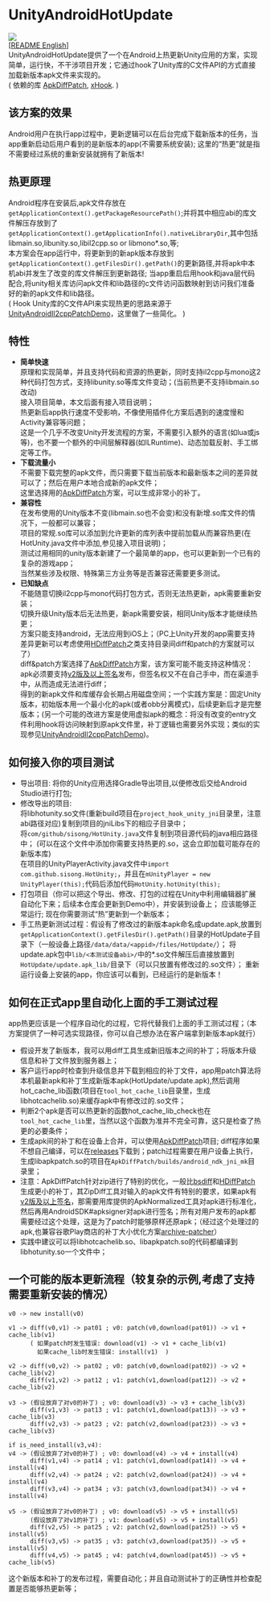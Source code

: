 # UnityAndroidHotUpdate
![](https://img.shields.io/badge/license-MIT-brightgreen.svg?style=flat)   
[[README English](README.md)]   
UnityAndroidHotUpdate提供了一个在Android上热更新Unity应用的方案，实现简单，运行快，不干涉项目开发；它通过hook了Unity库的C文件API的方式直接加载新版本apk文件来实现的。   
( 依赖的库 [ApkDiffPatch], [xHook]. )      

[ApkDiffPatch]: https://github.com/sisong/ApkDiffPatch
[xHook]: https://github.com/iqiyi/xHook
[UnityAndroidIl2cppPatchDemo]: https://github.com/noodle1983/UnityAndroidIl2cppPatchDemo
[HDiffPatch]: https://github.com/sisong/HDiffPatch
[bsdiff]: http://www.daemonology.net/bsdiff/
[archive-patcher]: https://github.com/andrewhayden/archive-patcher
[v2版及以上签名]: https://source.android.com/security/apksigning/v2


## 该方案的效果
  Android用户在执行app过程中，更新逻辑可以在后台完成下载新版本的任务，当app重新启动后用户看到的是新版本的app(不需要系统安装); 这里的“热更”就是指不需要经过系统的重新安装就拥有了新版本!


## 热更原理
  Android程序在安装后,apk文件存放在```getApplicationContext().getPackageResourcePath()```;并将其中相应abi的库文件解压存放到了```getApplicationContext().getApplicationInfo().nativeLibraryDir```,其中包括libmain.so,libunity.so,libil2cpp.so or libmono*.so,等;   
  本方案会在app运行中，将更新到的新apk版本存放到```getApplicationContext().getFilesDir().getPath()```的更新路径,并将apk中本机abi并发生了改变的库文件解压到更新路径; 当app重启后用hook和java层代码配合,将unity相关库访问apk文件和lib路径的c文件访问函数映射到访问我们准备好的新的apk文件和lib路径。   
  ( Hook Unity库的C文件API来实现热更的思路来源于[UnityAndroidIl2cppPatchDemo]，这里做了一些简化。 )


## 特性
* **简单快速**   
原理和实现简单，并且支持代码和资源的热更新，同时支持il2cpp与mono这2种代码打包方式，支持libunity.so等库文件变动；(当前热更不支持libmain.so改动)   
接入项目简单，本文后面有接入项目说明；   
热更新后app执行速度不受影响，不像使用插件化方案后遇到的速度慢和Activity兼容等问题；   
这是一个几乎不改变Unity开发流程的方案，不需要引入额外的语言(如lua或js等)，也不要一个额外的中间层解释器(如ILRuntime)、动态加载反射、手工绑定等工作。   
* **下载流量小**   
不需要下载完整的apk文件，而只需要下载当前版本和最新版本之间的差异就可以了；然后在用户本地合成新的apk文件；   
这里选择用的[ApkDiffPatch]方案，可以生成非常小的补丁。     
* **兼容性**   
在发布使用的Unity版本不变(libmain.so也不会变)和没有新增.so库文件的情况下，一般都可以兼容；   
项目的常规.so库可以添加到允许更新的库列表中提前加载从而兼容热更(在HotUnity.java文件中添加,参见接入项目说明)；   
测试过用相同的unity版本新建了一个最简单的app，也可以更新到一个已有的复杂的游戏app；   
当然某些涉及权限、特殊第三方业务等是否兼容还需要更多测试。   
* **已知缺点**   
不能随意切换il2cpp与mono代码打包方式，否则无法热更新，apk需要重新安装；   
切换升级Unity版本后无法热更，新apk需要安装，相同Unity版本才能继续热更；   
方案只能支持android，无法应用到iOS上；（PC上Unity开发的app需要支持差异更新可以考虑使用[HDiffPatch]之类支持目录间diff和patch的方案就可以了）    
diff&patch方案选择了[ApkDiffPatch]方案，该方案可能不能支持这种情况：apk必须要支持[v2版及以上签名]发布，但签名权又不在自己手中，而在渠道手中，从而造成无法进行diff；   
得到的新apk文件和库缓存会长期占用磁盘空间；一个实践方案是：固定Unity版本，初始版本用一个最小化的apk(或者obb分离模式)，后续更新后才是完整版本；(另一个可能的改进方案是使用虚拟apk的概念：将没有改变的entry文件利用hook将访问映射到原apk文件里，补丁逻辑也需要另外实现；类似的实现参见[UnityAndroidIl2cppPatchDemo])。   


## 如何接入你的项目测试
* 导出项目: 将你的Unity应用选择Gradle导出项目,以便修改后交给Android Studio进行打包;   
* 修改导出的项目:    
 将libhotunity.so文件(重新build项目在```project_hook_unity_jni```目录里，注意abi路径对应)复制到项目的jniLibs下的相应子目录中；   
 将```com/github/sisong/HotUnity.java```文件复制到项目源代码的java相应路径中； (可以在这个文件中添加你需要支持热更的.so，这会立即加载可能存在的新版本库)   
 在项目的UnityPlayerActivity.java文件中```import com.github.sisong.HotUnity;```，并且在```mUnityPlayer = new UnityPlayer(this);```代码后添加代码```HotUnity.hotUnity(this);```   
* 打包项目（你可以把这个导出、修改、打包的过程在Unity中利用编辑器扩展自动化下来；后续本仓库会更新到Demo中），并安装到设备上； 应该能够正常运行; 现在你需要测试“热”更新到一个新版本；   
* 手工热更新测试过程：假设有了修改过的新版本apk命名成update.apk,放置到```getApplicationContext().getFilesDir().getPath()```目录的HotUpdate子目录下（一般设备上路径```/data/data/<appid>/files/HotUpdate/```）； 将update.apk包中```lib/<本测试设备abi>/```中的*.so文件解压后直接放置到```HotUpdate/update.apk_lib/```目录下（可以只放置有修改过的.so文件）； 重新运行设备上安装的app，你应该可以看到，已经运行的是新版本！   


## 如何在正式app里自动化上面的手工测试过程
  app热更应该是一个程序自动化的过程，它将代替我们上面的手工测试过程；（本方案提供了一种可选实现路径，你可以自己想办法在客户端拿到新版本apk就行）   
* 假设开发了新版本，我可以用diff工具生成新旧版本之间的补丁；将版本升级信息和补丁文件放到服务器上；   
* 客户运行app时检查到升级信息并下载到相应的补丁文件，app用patch算法将本机最新apk和补丁生成新版本apk(HotUpdate/update.apk),然后调用hot_cache_lib函数(项目在```tool_hot_cache_lib```目录里，生成libhotcachelib.so)来缓存apk中有修改过的.so文件； 
* 判断2个apk是否可以热更新的函数hot_cache_lib_check也在```tool_hot_cache_lib```里，当然以这个函数为准并不完全可靠，这只是检查了热更的必要条件；   
* 生成apk间的补丁和在设备上合并，可以使用[ApkDiffPatch]项目; diff程序如果不想自己编译，可以在[releases](https://github.com/sisong/ApkDiffPatch/releases)下载到；patch过程需要在用户设备上执行，生成libapkpatch.so的项目在```ApkDiffPatch/builds/android_ndk_jni_mk```目录里；   
* 注意：ApkDiffPatch针对zip进行了特别的优化，一般比[bsdiff]和[HDiffPatch]生成更小的补丁，其ZipDiff工具对输入的apk文件有特别的要求，如果apk有[v2版及以上签名]，那需要用库提供的ApkNormalized工具对apk进行标准化，然后再用AndroidSDK#apksigner对apk进行签名；所有对用户发布的apk都需要经过这个处理，这是为了patch时能够原样还原apk；（经过这个处理过的apk,也兼容谷歌Play商店的补丁大小优化方案[archive-patcher]）   
* 实践中建议可以将libhotcachelib.so、libapkpatch.so的代码都编译到libhotunity.so一个文件中；


## 一个可能的版本更新流程（较复杂的示例,考虑了支持需要重新安装的情况）
```
v0 -> new install(v0)

v1 -> diff(v0,v1) -> pat01 ; v0: patch(v0,download(pat01)) -> v1 + cache_lib(v1)
      ( 如果patch时发生错误: download(v1) -> v1 + cache_lib(v1)
        如果cache_lib时发生错误: install(v1)  )

v2 -> diff(v0,v2) -> pat02 ; v0: patch(v0,download(pat02)) -> v2 + cache_lib(v2)
      diff(v1,v2) -> pat12 ; v1: patch(v1,download(pat12)) -> v2 + cache_lib(v2)

v3 -> (假设放弃了对v0的补丁) ; v0: download(v3) -> v3 + cache_lib(v3)
      diff(v1,v3) -> pat13 ; v1: patch(v1,download(pat13)) -> v3 + cache_lib(v3)
      diff(v2,v3) -> pat23 ; v2: patch(v2,download(pat23)) -> v3 + cache_lib(v3)

if is_need_install(v3,v4):
v4 -> (假设放弃了对v0的补丁) ; v0: download(v4) -> v4 + install(v4)
      diff(v1,v4) -> pat14 ; v1: patch(v1,download(pat14)) -> v4 + install(v4)
      diff(v2,v4) -> pat24 ; v2: patch(v2,download(pat24)) -> v4 + install(v4)
      diff(v3,v4) -> pat34 ; v3: patch(v3,download(pat34)) -> v4 + install(v4)

v5 -> (假设放弃了对v0的补丁) ; v0: download(v5) -> v5 + install(v5)
      (假设放弃了对v1的补丁) ; v1: download(v5) -> v5 + install(v5)
      diff(v2,v5) -> pat25 ; v2: patch(v2,download(pat25)) -> v5 + install(v5)
      diff(v3,v5) -> pat35 ; v3: patch(v3,download(pat35)) -> v5 + install(v5)
      diff(v4,v5) -> pat45 ; v4: patch(v4,download(pat45)) -> v5 + cache_lib(v5)
```
这个新版本和补丁的发布过程，需要自动化；并且自动测试补丁的正确性并检查配置是否能够热更新等；   


